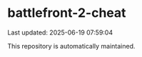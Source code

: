 # battlefront-2-cheat

Last updated: 2025-06-19 07:59:04

This repository is automatically maintained.
